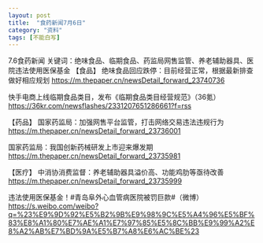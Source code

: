 ```yaml
---
layout: post
title:  "食药新闻7月6日"
category: "资料"
tags: [不能白写]
---
```

7.6食药新闻
关键词：绝味食品、临期食品、药监局网售监管、养老辅助器具、医院违法使用医保基金
【食品】
绝味食品回应跌停：目前经营正常，根据最新排查做好相应规划
https://m.thepaper.cn/newsDetail_forward_23740736

快手电商上线临期食品类目，发布《临期食品类目经营规范》（36氪）
https://36kr.com/newsflashes/2331207651286661?f=rss

【药品】
国家药监局：加强网售平台监管，打击网络交易违法违规行为
https://m.thepaper.cn/newsDetail_forward_23736001

国家药监局：我国创新药械研发上市迎来爆发期
https://m.thepaper.cn/newsDetail_forward_23735981 

【医疗】
中消协消费监督：养老辅助器具溢价高、功能鸡肋等亟待改善
https://m.thepaper.cn/newsDetail_forward_23735999

违法使用医保基金！#青岛阜外心血管病医院被罚巨款#（微博）
https://s.weibo.com/weibo?q=%23%E9%9D%92%E5%B2%9B%E9%98%9C%E5%A4%96%E5%BF%83%E8%A1%80%E7%AE%A1%E7%97%85%E5%8C%BB%E9%99%A2%E8%A2%AB%E7%BD%9A%E5%B7%A8%E6%AC%BE%23